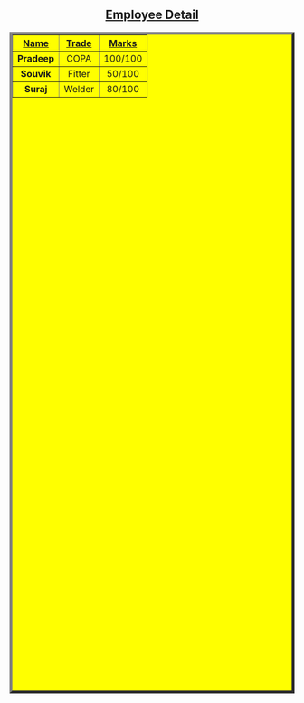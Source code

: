 <!DOCKSTYLE html>

<html>
    <head>
        <title>Table Demo</title>
    </head>
    <body>
        <center>
        <center><h2><u>Employee Detail</u></h2></center> 
        <table border=5 width="50%" height="30%" cellspacing="5" cellpading="50" allign=center
        bgcolor="yellow"> 
            <tr>
                <th><u>Name</u></th>
                <th><u>Trade</u></th>
                <th><u>Marks</u></th>
            </tr>
            <tr align=center>
                <td><b>Pradeep</b></td>
                <td>COPA</td>
                <td>100/100</td>
            </tr>
            <tr align=center>
                <td><b>Souvik</b></td>
                <td>Fitter</td>
                <td>50/100</td>
            </tr>
            <tr align=center>
                <td><b>Suraj</b></td>
                <td>Welder</td>
                <td>80/100</td>
            </tr>
        </center>
    </body>
</html>
